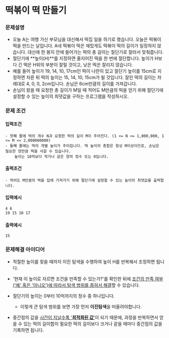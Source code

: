 # 떡볶이 떡 만들기

### 문제설명

- 오늘 A는 여행 가신 부모님을 대신해서 떡집 일을 하기로 했습니다. 오늘은 떡볶이 떡을 만드는 날입니다. A네 떡볶이 떡은 재밌게도 떡볶이 떡의 길이가 일정하지 않습니다. 대신에 한 봉지 안에 들어가는 떡의 총
  길이는 절단기로 잘라서 맞춰줍니다.
- 절단기에 **높이(H)**를 지정하면 줄지어진 떡을 한 번에 절단합니다. 높이가 H보다 긴 떡은 H위의 부분이 잘릴 것이고, 낮은 떡은 잘리지 않습니다.
- 예를 들어 높이가 19, 14, 10, 17cm인 떡이 나란히 있고 절단기 높이를 15cm로 지정하면 자른 뒤 떡의 높이는 15, 14, 10, 15cm가 될 것입니다. 잘린 떡의 길이는 차례대로 4, 0, 0,
  2cm입니다. 손님은 6cm만큼의 길이를 가져갑니다.
- 손님이 왔을 때 요청한 총 길이가 M일 때 적어도 M만큼의 떡을 얻기 위해 절단기에 설정할 수 있는 높이의 최댓값을 구하는 프로그램을 작성하시오.

### 문제 조건

#### 입력조건

    - 첫째 줄에 떡의 개수 N과 요청한 떡의 길이 M이 주어진다. (1 <= N <= 1,000,000, 1 <= M <= 2,000000000)
    - 둘째 줄에는 떡의 개별 높이가 주어집니다. 떡 높이의 총합은 항상 M이상이므로, 손님은 필요한 양만큼 떡을 사갈 수 있습니다.
        높이는 10억보다 작거나 같은 양의 정수 또는 0입니다.

#### 출력조건

    - 적어도 M만큼의 떡을 집에 가져가기 위해 절단기에 설정할 수 있는 높이의 최댓값을 출력합니다.

#### 입력예시

    4 6
    19 15 10 17

#### 출력예시

    15

### 문제해결 아이디어

- 적절한 높이를 찾을 때까지 이진 탐색을 수행하여 높이 H를 반복해서 조정하면 됩니다.
- '현재 이 높이로 자르면 조건을 만족할 수 있는가?'를 확인한 뒤에 <u>조건의 만족 여부('예' 혹은 '아니오')에 따라서 탐색 범위를 좁혀서 해결</u>할 수 있습니다.
- 절단기의 높이는 0부터 10억까지의 정수 중 하나입니다.
    - 이렇게 큰 탐색 범위를 보면 가장 먼저 **이진탐색**을 떠올려야합니다.

- 중간점의 값을 <u>시간이 지날수록 '**최적화된 값**'</u>이 되기 때문에, 과정을 반복하면서 얻을 수 있는 떡의 길이합이 필요한 떡의 길이보다 크거나 같을 때마다 중간점의 값을 기록하면 됩니다.
